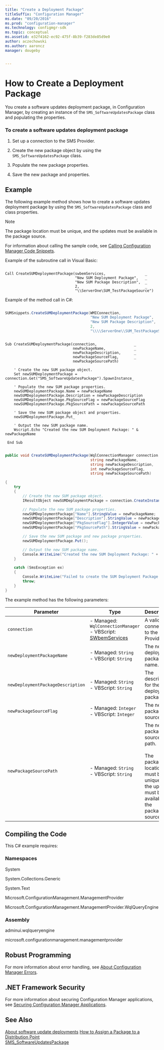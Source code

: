 ```yaml
---
title: "Create a Deployment Package"
titleSuffix: "Configuration Manager"
ms.date: "09/20/2016"
ms.prod: "configuration-manager"
ms.technology: configmgr-sdk
ms.topic: conceptual
ms.assetid: e32f4162-ec92-475f-8b39-f283de85d9e0
author: aczechowski
ms.author: aaroncz
manager: dougeby


---
```

# How to Create a Deployment Package
You create a software updates deployment package, in Configuration Manager, by creating an instance of the `SMS_SoftwareUpdatesPackage` class and populating the properties.  

### To create a software updates deployment package  

1.  Set up a connection to the SMS Provider.  

2.  Create the new package object by using the `SMS_SoftwareUpdatesPackage` class.  

3.  Populate the new package properties.  

4.  Save the new package and properties.  

## Example  
 The following example method shows how to create a software updates deployment package by using the `SMS_SoftwareUpdatesPackage` class and class properties.  

> [!NOTE]
>  The package location must be unique, and the updates must be available in the package source.  

 For information about calling the sample code, see [Calling Configuration Manager Code Snippets](../../develop/core/understand/calling-code-snippets.md).  

 Example of the subroutine call in Visual Basic:  

```vbs

Call CreateSUMDeploymentPackage(swbemServices,                  _  
                                "New SUM Deployment Package",   _  
                                "New SUM Package Description",  _  
                                2,                              _  
                                "\\ServerOne\SUM_TestPackageSource")  

```  

 Example of the method call in C#:  

```c#

SUMSnippets.CreateSUMDeploymentPackage(WMIConnection,  
                                       "New SUM Deployment Package",  
                                       "New SUM Package Description",  
                                       2,  
                                       "\\\\ServerOne\\SUM_TestPackageSource");  
```  

```vbs  

Sub CreateSUMDeploymentPackage(connection,                 _  
                               newPackageName,             _  
                               newPackageDescription,      _  
                               newPackageSourceFlag,       _  
                               newPackageSourcePath)  

    ' Create the new SUM package object.  
    Set newSUMDeploymentPackage = connection.Get("SMS_SoftwareUpdatesPackage").SpawnInstance_  

    ' Populate the new SUM package properties.  
    newSUMDeploymentPackage.Name = newPackageName  
    newSUMDeploymentPackage.Description = newPackageDescription  
    newSUMDeploymentPackage.PkgSourceFlag = newPackageSourceFlag  
    newSUMDeploymentPackage.PkgSourcePath = newPackageSourcePath             

    ' Save the new SUM package object and properties.  
    newSUMDeploymentPackage.Put_  

    ' Output the new SUM package name.  
    Wscript.Echo "Created the new SUM Deployment Package: " & newPackageName  

 End Sub  

```  

```c#  

public void CreateSUMDeploymentPackage(WqlConnectionManager connection,  
                                       string newPackageName,  
                                       string newPackageDescription,  
                                       int newPackageSourceFlag,  
                                       string newPackageSourcePath)  

{  
    try  
    {  
        // Create the new SUM package object.  
        IResultObject newSUMDeploymentPackage = connection.CreateInstance("SMS_SoftwareUpdatesPackage");  

        // Populate the new SUM package properties.  
        newSUMDeploymentPackage["Name"].StringValue = newPackageName;  
        newSUMDeploymentPackage["Description"].StringValue = newPackageDescription;  
        newSUMDeploymentPackage["PkgSourceFlag"].IntegerValue = newPackageSourceFlag;  
        newSUMDeploymentPackage["PkgSourcePath"].StringValue = newPackageSourcePath;  

        // Save the new SUM package and new package properties.  
        newSUMDeploymentPackage.Put();  

        // Output the new SUM package name.  
        Console.WriteLine("Created the new SUM Deployment Package: " + newPackageName);  
    }  

    catch (SmsException ex)  
    {  
        Console.WriteLine("Failed to create the SUM Deployment Package. Error: " + ex.Message);  
        throw;  
    }  
}  

```  

 The example method has the following parameters:  

|Parameter|Type|Description|
|---------|----|-----------|
|`connection`|-   Managed: `WqlConnectionManager`<br />-   VBScript: [SWbemServices](https://docs.microsoft.com/windows/win32/wmisdk/swbemservices)|A valid connection to the SMS Provider.|  
|`newDeploymentPackageName`|-   Managed: `String`<br />-   VBScript: `String`|The new deployment package name.|  
|`newDeploymentPackageDescription`|-   Managed: `String`<br />-   VBScript: `String`|The description for the new deployment package.|  
|`newPackageSourceFlag`|-   Managed: `Integer`<br />-   VBScript: `Integer`|The new package source flag.|  
|`newPackageSourcePath`|-   Managed: `String`<br />-   VBScript: `String`|The new package source path.<br /><br /> The package location must be unique and the updates must be available in the package source.|  

## Compiling the Code  
 This C# example requires:  

### Namespaces  
 System  

 System.Collections.Generic  

 System.Text  

 Microsoft.ConfigurationManagement.ManagementProvider  

 Microsoft.ConfigurationManagement.ManagementProvider.WqlQueryEngine  

### Assembly  
 adminui.wqlqueryengine  

 microsoft.configurationmanagement.managementprovider  

## Robust Programming  
 For more information about error handling, see [About Configuration Manager Errors](../../develop/core/understand/about-configuration-manager-errors.md).  

## .NET Framework Security  
 For more information about securing Configuration Manager applications, see [Securing Configuration Manager Applications](../../develop/core/understand/securing-configuration-manager-applications.md).  

## See Also  
 [About software update deployments](about-software-updates-deployments.md)
 [How to Assign a Package to a Distribution Point](../../develop/core/servers/configure/how-to-assign-a-package-to-a-distribution-point.md)   
 [SMS_SoftwareUpdatesPackage](../../develop/reference/sum/sms_softwareupdatespackage-server-wmi-class.md)
